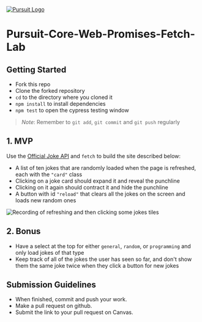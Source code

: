 
[![Pursuit Logo](https://avatars1.githubusercontent.com/u/5825944?s=200&v=4)](https://pursuit.org)

# Pursuit-Core-Web-Promises-Fetch-Lab

## Getting Started

- Fork this repo
- Clone the forked repository
- `cd` to the directory where you cloned it
- `npm install` to install dependencies
- `npm test` to open the cypress testing window

> _Note_: Remember to `git add`, `git commit` and `git push` regularly

## 1. MVP

Use the [Official Joke API](https://github.com/15Dkatz/official_joke_api) and `fetch` to build the site described below:

- A list of ten jokes that are randomly loaded when the page is refreshed, each with the `"card"` class
- Clicking on a joke card should expand it and reveal the punchline
- Clicking on it again should contract it and hide the punchline
- A button with id `"reload"` that clears all the jokes on the screen and loads new random ones

![Recording of refreshing and then clicking some jokes tiles](https://user-images.githubusercontent.com/3335181/108989743-ef167b80-7663-11eb-8ee8-a1e4d34cc960.gif)

## 2. Bonus

- Have a select at the top for either `general`, `random`, or `programming` and only load jokes of that type
- Keep track of all of the jokes the user has seen so far, and don't show them the same joke twice when they click a button for new jokes

## Submission Guidelines

- When finished, commit and push your work.
- Make a pull request on github.
- Submit the link to your pull request on Canvas.
